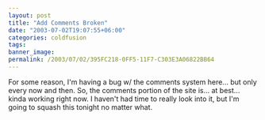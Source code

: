 ```yaml
---
layout: post
title: "Add Comments Broken"
date: "2003-07-02T19:07:55+06:00"
categories: coldfusion 
tags: 
banner_image: 
permalink: /2003/07/02/395FC218-0FF5-11F7-C303E3A06822BB64
---
```


For some reason, I'm having a bug w/ the comments system here... but only every now and then. So, the comments portion of the site is... at best... kinda working right now. I haven't had time to really look into it, but I'm going to squash this tonight no matter what.